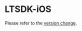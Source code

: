 # LTSDK-iOS

Please refer to the [version change](https://github.com/LoFTechs/LTSDK-Doc/blob/master/docs/LT_Change_Logs_iOS.md).
